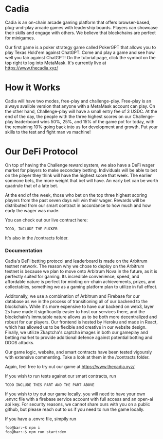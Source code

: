 # Cadia

Cadia is an on-chain arcade gaming platform that offers browser-based, plug-and-play arcade games with leadership boards. Players can showcase their skills and engage with others. We believe that blockchains are perfect for minigames.

Our first game is a poker strategy game called PokerGPT that allows you to play Texas Hold'em against ChatGPT. Come and play a game and see how well you fair against ChatGPT! On the tutorial page, click the symbol on the top right to log into MetaMask.
It's currently live at https://www.thecadia.xyz/


# How it Works

Cadia will have two modes, free-play and challenge-play. Free-play is an always avalible version that anyone with a MetaMask account can play. On the other hand, Challenge-play will have a small entry fee of 3 USDC. At the end of the day, the people with the three highest scores on our Challenge-play leaderboard wins 50%, 25%, and 15% of the game pot for today, with the remaining 10% going back into us for development and growth. Put your skills to the test and fight man vs machine!

# Our DeFi Protocol

On top of having the Challenge reward system, we also have a DeFi wager market for players to make secondary betting. Individuals will be able to bet on the player they think will have the highest score that week. The earlier someone bets, the more weight that bet will have. An early bet can be worth quadrule that of a late bet.

At the end of the week, those who bet on the top three highest scoring players from the past seven days will win their wager. Rewards will be distributed from our smart contract in accordance to how much and how early the wager was made.

You can check out our live contract here:

```console
TODO, INCLUDE THE FUCKER
```

It's also in the /contracts folder.

### Documentation

Cadia's DeFi betting protocol and leaderboard is made on the Arbitrum testnet network. The reason why we chose to deploy on the Arbitrum testnet is because we plan to move onto Arbitrum Nova in the future, as it is perfectly suited for gaming. Its incredible convenience, speed, and affordable nature is perfect for minting on-chain achievements, prizes, and collectables, something we as a gaming platform plan to utilize in full effect.

Additonally, we use a combination of Arbitrum and Firebase for our database as we in the process of transitioning all of our backend to the blockchain. While it's more expensive to have our backend on web3, layer 2s have made it signficantly easier to host our services there, and the blockchain's immutable nature allows us to be both more decentralized and robust for our players. Our frontend is hosted by Heroku and made in React, which has allowed us to be flexible and creative in our website design. Finally, we utilize Zkaptcha's captcha images in both our gameplay and betting market to provide additional defence against potential botting and DDOS attacks.

Our game logic, website, and smart contracts have been tested vigoursly with extensive commenting. 
Take a look at them in the /contracts folder.

Again, feel free to try out our game at https://www.thecadia.xyz/

If you wish to run tests against our smart contracts, run

```console
TODO INCLUDE THIS PART AND THE PART ABOVE
```

If you wish to try out our game locally, you will need to have your own .envrc file with a firebase service account with full access and an open-ai api key. For security reasons, we cannot share ours with you on a public github, but please reach out to us if you need to run the game locally.

If you have a .envrc file, simpily run 
```console
foo@bar:~$ npm i
foo@bar:~$ npm run start:dev
```
